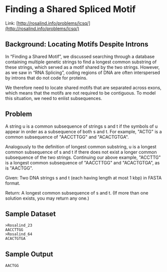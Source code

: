 # Finding a Shared Spliced Motif

Link: [http://rosalind.info/problems/lcsq/](http://rosalind.info/problems/lcsq/)

## Background: Locating Motifs Despite Introns

In “Finding a Shared Motif”, we discussed searching through a database containing multiple genetic strings to find a longest common substring of these strings, which served as a motif shared by the two strings. However, as we saw in “RNA Splicing”, coding regions of DNA are often interspersed by introns that do not code for proteins.

We therefore need to locate shared motifs that are separated across exons, which means that the motifs are not required to be contiguous. To model this situation, we need to enlist subsequences.

## Problem

A string u is a common subsequence of strings s and t if the symbols of u appear in order as a subsequence of both s and t. For example, "ACTG" is a common subsequence of "AACCTTGG" and "ACACTGTGA".

Analogously to the definition of longest common substring, u is a longest common subsequence of s and t if there does not exist a longer common subsequence of the two strings. Continuing our above example, "ACCTTG" is a longest common subsequence of "AACCTTGG" and "ACACTGTGA", as is "AACTGG".

Given: Two DNA strings s and t (each having length at most 1 kbp) in FASTA format.

Return: A longest common subsequence of s and t. (If more than one solution exists, you may return any one.)

## Sample Dataset

```
>Rosalind_23
AACCTTGG
>Rosalind_64
ACACTGTGA
```

## Sample Output

```
AACTGG
```